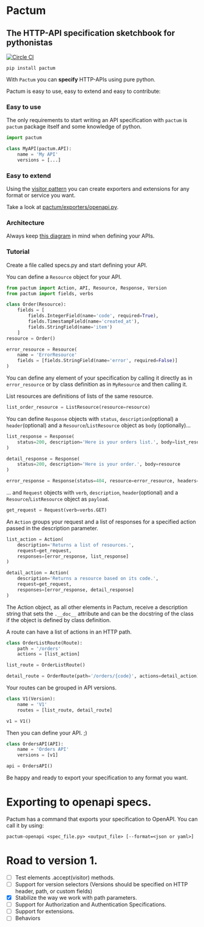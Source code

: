 # Pactum
## The HTTP-API specification sketchbook for pythonistas

[![Circle CI](https://circleci.com/gh/olist/pactum.svg?style=svg)](https://circleci.com/gh/olist/pactum)

```shell
pip install pactum
```

With `Pactum` you can **specify** HTTP-APIs using pure python.

Pactum is easy to use, easy to extend and easy to contribute:

### Easy to use

The only requirements to start writing an API specification with `pactum`
is `pactum` package itself and some knowledge of python.

```python
import pactum

class MyAPI(pactum.API):
    name = 'My API'
    versions = [...]
```

### Easy to extend

Using the [visitor pattern](http://wiki.c2.com/?VisitorPattern) you can create
exporters and extensions for any format or service you want.

Take a look at [pactum/exporters/openapi.py](https://github.com/olist/pactum/blob/master/pactum/exporters/openapi.py).

### Architecture

Always keep [this diagram](https://github.com/olist/pactum/wiki/Architecture-Diagram) in mind when defining your APIs.


### Tutorial

Create a file called specs.py and start defining your API.

You can define a `Resource` object for your API.

```python
from pactum import Action, API, Resource, Response, Version
from pactum import fields, verbs

class Order(Resource):
    fields = [
        fields.IntegerField(name='code', required=True),
        fields.TimestampField(name='created_at'),
        fields.StringField(name='item')
    ]
resource = Order()

error_resource = Resource(
    name = 'ErrorResource'
    fields = [fields.StringField(name='error', required=False)]
)
```
You can define any element of your specification by calling it directly as in
`error_resource` or by class definition as in `MyResource` and then calling it.


List resources are definitions of lists of the same resource.
```python
list_order_resource = ListResource(resource=resource)
```

You can define `Response` objects with `status`, `description`(optional)  a
`header`(optional) and a `Resource`/`ListResource` object as `body` (optionally)...

```python
list_response = Response(
    status=200, description='Here is your orders list.', body=list_resource
)

detail_response = Response(
    status=200, description='Here is your order.', body=resource
)

error_response = Response(status=404, resource=error_resource, headers=[('Content-type': 'application-json')])
```

... and `Request` objects with `verb`, `description`, `header`(optional) and a `Resource`/`ListResource`
object as `payload`.

```python
get_request = Request(verb=verbs.GET)
```

An `Action` groups your request and a list of responses for a specified action passed in the description parameter.
```python
list_action = Action(
    description='Returns a list of resources.',
    request=get_request,
    responses=[error_response, list_response]
)

detail_action = Action(
    description='Returns a resource based on its code.',
    request=get_request,
    responses=[error_response, detail_response]
)


```
The Action object, as all other elements in Pactum, receive a description string
that sets the `.__doc__` attribute and can be the docstring of the class
if the object is defined by class definition.

A route can have a list of actions in an HTTP path.
```python
class OrderListRoute(Route):
    path = '/orders'
    actions = [list_action]

list_route = OrderListRoute()

detail_route = OrderRoute(path='/orders/{code}', actions=detail_action)
```

Your routes can be grouped in API versions.
```python
class V1(Version):
    name = 'V1'
    routes = [list_route, detail_route]

v1 = V1()
```
Then you can define your API. ;)
```python
class OrdersAPI(API):
    name = 'Orders API'
    versions = [v1]

api = OrdersAPI()
```
Be happy and ready to export your specification to any format you want.

# Exporting to openapi specs.
Pactum has a command that exports your specification to OpenAPI. You can call it by using:
```
pactum-openapi <spec_file.py> <output_file> [--format=<json or yaml>]
```


# Road to version 1.
- [ ] Test elements .accept(visitor) methods.
- [ ] Support for version selectors (Versions should be specified on HTTP header, path, or custom fields)
- [x] Stabilize the way we work with path parameters.
- [ ] Support for Authorization and Authentication Specifications.
- [ ] Support for extensions.
- [ ] Behaviors
